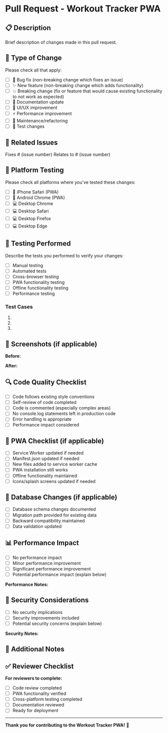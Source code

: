 # Pull Request - Workout Tracker PWA

## 📋 Description
Brief description of changes made in this pull request.

## 🎯 Type of Change
Please check all that apply:
- [ ] 🐛 Bug fix (non-breaking change which fixes an issue)
- [ ] ✨ New feature (non-breaking change which adds functionality)
- [ ] 💥 Breaking change (fix or feature that would cause existing functionality to not work as expected)
- [ ] 📝 Documentation update
- [ ] 🎨 UI/UX improvement
- [ ] ⚡ Performance improvement
- [ ] 🔧 Maintenance/refactoring
- [ ] 🧪 Test changes

## 🔗 Related Issues
Fixes # (issue number)
Relates to # (issue number)

## 📱 Platform Testing
Please check all platforms where you've tested these changes:
- [ ] 🍎 iPhone Safari (PWA)
- [ ] 🤖 Android Chrome (PWA)
- [ ] 💻 Desktop Chrome
- [ ] 💻 Desktop Safari
- [ ] 💻 Desktop Firefox
- [ ] 💻 Desktop Edge

## 🧪 Testing Performed
Describe the tests you performed to verify your changes:
- [ ] Manual testing
- [ ] Automated tests
- [ ] Cross-browser testing
- [ ] PWA functionality testing
- [ ] Offline functionality testing
- [ ] Performance testing

### Test Cases
1. 
2. 
3. 

## 📸 Screenshots (if applicable)
**Before:**
<!-- Add screenshots of the current state -->

**After:**
<!-- Add screenshots of the new state -->

## 🔍 Code Quality Checklist
- [ ] Code follows existing style conventions
- [ ] Self-review of code completed
- [ ] Code is commented (especially complex areas)
- [ ] No console.log statements left in production code
- [ ] Error handling is appropriate
- [ ] Performance impact considered

## 📱 PWA Checklist (if applicable)
- [ ] Service Worker updated if needed
- [ ] Manifest.json updated if needed
- [ ] New files added to service worker cache
- [ ] PWA installation still works
- [ ] Offline functionality maintained
- [ ] Icons/splash screens updated if needed

## 🔄 Database Changes (if applicable)
- [ ] Database schema changes documented
- [ ] Migration path provided for existing data
- [ ] Backward compatibility maintained
- [ ] Data validation updated

## 📊 Performance Impact
- [ ] No performance impact
- [ ] Minor performance improvement
- [ ] Significant performance improvement
- [ ] Potential performance impact (explain below)

**Performance Notes:**
<!-- Explain any performance considerations -->

## 🔐 Security Considerations
- [ ] No security implications
- [ ] Security improvements included
- [ ] Potential security concerns (explain below)

**Security Notes:**
<!-- Explain any security considerations -->

## 📝 Additional Notes
<!-- Any additional information, concerns, or considerations -->

## ✅ Reviewer Checklist
**For reviewers to complete:**
- [ ] Code review completed
- [ ] PWA functionality verified
- [ ] Cross-platform testing completed
- [ ] Documentation reviewed
- [ ] Ready for deployment

---

**Thank you for contributing to the Workout Tracker PWA!** 🎉